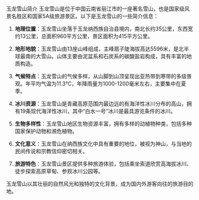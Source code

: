 玉龙雪山简介
玉龙雪山是位于中国云南省丽江市的一座著名雪山，也是国家级风景名胜区和国家5A级旅游景区。以下是玉龙雪山的一些简介信息：

1. **地理位置**：玉龙雪山坐落于玉龙纳西族自治县境内，南北长约35公里，东西宽约13公里，总面积960平方公里，景区面积为415平方公里。

2. **地形地貌**：玉龙雪山由13座山峰组成，主峰扇子陡海拔高达5596米，是北半球最南的大雪山。山体主要由泥盆系和石炭系的碳酸盐岩构成，具有丰富的地质构造。

3. **气候特点**：玉龙雪山的气候多样，从山脚到山顶呈现出亚热带到寒带的多级景观。年平均气温为11.3℃，年降雨量为1000-1200毫米左右，主要集中在夏季。

4. **冰川资源**：玉龙雪山是青藏高原范围内最边远的有海洋性冰川分布的高山，拥有19条现代海洋性冰川，其中“白水一号”冰川是最具游览条件的冰川。

5. **生物多样性**：玉龙雪山地区生物资源丰富，拥有多样的动植物种类，包括多种国家保护动物和濒危植物。

6. **文化意义**：玉龙雪山在纳西族文化中具有重要的地位，被视为神山，与当地的民间传说和宗教信仰密切相关。

7. **旅游特色**：玉龙雪山景区提供多种旅游体验，包括乘坐索道欣赏高海拔冰川、徒步探索高原草甸、参观冰川公园等。

玉龙雪山以其壮丽的自然风光和独特的文化背景，成为国内外游客向往的旅游目的地。